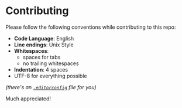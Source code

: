 Contributing
============

Please follow the following conventions while contributing to this repo:

  * **Code Language**: English
  * **Line endings**: Unix Style
  * **Whitespaces**:
    * spaces for tabs
    * no trailing whitespaces
  * **Indentation**: 4 spaces
  * UTF-8 for everything possible

*(there's an [`.editorconfig`](.editorconfig) file for you)*

Much appreciated!

